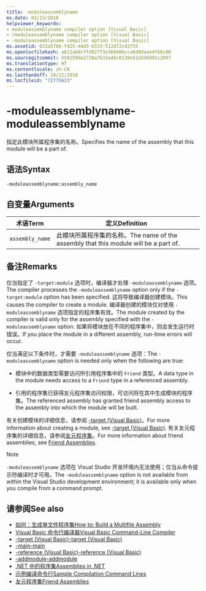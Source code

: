 ```yaml
---
title: -moduleassemblyname
ms.date: 03/13/2018
helpviewer_keywords:
- moduleassemblyname compiler option [Visual Basic]
- /moduleassemblyname compiler option [Visual Basic]
- -moduleassemblyname compiler option [Visual Basic]
ms.assetid: 013a57b6-f425-4dd3-b333-512d72c42f55
ms.openlocfilehash: a612a68cffd927f3e360406cca6d9daae4f66c86
ms.sourcegitcommit: 559259da2738a7b33a46c0130e51d336091c2097
ms.translationtype: HT
ms.contentlocale: zh-CN
ms.lasthandoff: 10/22/2019
ms.locfileid: "72775623"
---
```

# <a name="-moduleassemblyname"></a><span data-ttu-id="bf305-102">-moduleassemblyname</span><span class="sxs-lookup"><span data-stu-id="bf305-102">-moduleassemblyname</span></span>
<span data-ttu-id="bf305-103">指定此模块所属程序集的名称。</span><span class="sxs-lookup"><span data-stu-id="bf305-103">Specifies the name of the assembly that this module will be a part of.</span></span>  
  
## <a name="syntax"></a><span data-ttu-id="bf305-104">语法</span><span class="sxs-lookup"><span data-stu-id="bf305-104">Syntax</span></span>  
  
```console  
-moduleassemblyname:assembly_name  
```  
  
## <a name="arguments"></a><span data-ttu-id="bf305-105">自变量</span><span class="sxs-lookup"><span data-stu-id="bf305-105">Arguments</span></span>  
  
|<span data-ttu-id="bf305-106">术语</span><span class="sxs-lookup"><span data-stu-id="bf305-106">Term</span></span>|<span data-ttu-id="bf305-107">定义</span><span class="sxs-lookup"><span data-stu-id="bf305-107">Definition</span></span>|  
|---|---|  
|`assembly_name`|<span data-ttu-id="bf305-108">此模块所属程序集的名称。</span><span class="sxs-lookup"><span data-stu-id="bf305-108">The name of the assembly that this module will be a part of.</span></span>|  
  
## <a name="remarks"></a><span data-ttu-id="bf305-109">备注</span><span class="sxs-lookup"><span data-stu-id="bf305-109">Remarks</span></span>  
 <span data-ttu-id="bf305-110">仅当指定了 `-target:module` 选项时，编译器才处理 `-moduleassemblyname` 选项。</span><span class="sxs-lookup"><span data-stu-id="bf305-110">The compiler processes the `-moduleassemblyname` option only if the `-target:module` option has been specified.</span></span> <span data-ttu-id="bf305-111">这将导致编译器创建模块。</span><span class="sxs-lookup"><span data-stu-id="bf305-111">This causes the compiler to create a module.</span></span> <span data-ttu-id="bf305-112">编译器创建的模块仅对使用 `-moduleassemblyname` 选项指定的程序集有效。</span><span class="sxs-lookup"><span data-stu-id="bf305-112">The module created by the compiler is valid only for the assembly specified with the `-moduleassemblyname` option.</span></span> <span data-ttu-id="bf305-113">如果将模块放在不同的程序集中，则会发生运行时错误。</span><span class="sxs-lookup"><span data-stu-id="bf305-113">If you place the module in a different assembly, run-time errors will occur.</span></span>  
  
 <span data-ttu-id="bf305-114">仅当满足以下条件时，才需要 `-moduleassemblyname` 选项：</span><span class="sxs-lookup"><span data-stu-id="bf305-114">The `-moduleassemblyname` option is needed only when the following are true:</span></span>  
  
- <span data-ttu-id="bf305-115">模块中的数据类型需要访问所引用程序集中的 `Friend` 类型。</span><span class="sxs-lookup"><span data-stu-id="bf305-115">A data type in the module needs access to a `Friend` type in a referenced assembly.</span></span>  
  
- <span data-ttu-id="bf305-116">引用的程序集已获得友元程序集访问权限，可访问将在其中生成模块的程序集。</span><span class="sxs-lookup"><span data-stu-id="bf305-116">The referenced assembly has granted friend assembly access to the assembly into which the module will be built.</span></span>  
  
 <span data-ttu-id="bf305-117">有关创建模块的详细信息，请参阅 [-target (Visual Basic)](../../../visual-basic/reference/command-line-compiler/target.md)。</span><span class="sxs-lookup"><span data-stu-id="bf305-117">For more information about creating a module, see [-target (Visual Basic)](../../../visual-basic/reference/command-line-compiler/target.md).</span></span> <span data-ttu-id="bf305-118">有关友元程序集的详细信息，请参阅[友元程序集](../../../standard/assembly/friend.md)。</span><span class="sxs-lookup"><span data-stu-id="bf305-118">For more information about friend assemblies, see [Friend Assemblies](../../../standard/assembly/friend.md).</span></span>  
  
> [!NOTE]
> <span data-ttu-id="bf305-119">`-moduleassemblyname` 选项在 Visual Studio 开发环境内无法使用；仅当从命令提示符编译时才可用。</span><span class="sxs-lookup"><span data-stu-id="bf305-119">The `-moduleassemblyname` option is not available from within the Visual Studio development environment; it is available only when you compile from a command prompt.</span></span>  
  
## <a name="see-also"></a><span data-ttu-id="bf305-120">请参阅</span><span class="sxs-lookup"><span data-stu-id="bf305-120">See also</span></span>

- [<span data-ttu-id="bf305-121">如何：生成单文件程序集</span><span class="sxs-lookup"><span data-stu-id="bf305-121">How to: Build a Multifile Assembly</span></span>](../../../framework/app-domains/build-multifile-assembly.md)
- [<span data-ttu-id="bf305-122">Visual Basic 命令行编译器</span><span class="sxs-lookup"><span data-stu-id="bf305-122">Visual Basic Command-Line Compiler</span></span>](../../../visual-basic/reference/command-line-compiler/index.md)
- [<span data-ttu-id="bf305-123">-target (Visual Basic)</span><span class="sxs-lookup"><span data-stu-id="bf305-123">-target (Visual Basic)</span></span>](../../../visual-basic/reference/command-line-compiler/target.md)
- [<span data-ttu-id="bf305-124">-main</span><span class="sxs-lookup"><span data-stu-id="bf305-124">-main</span></span>](../../../visual-basic/reference/command-line-compiler/main.md)
- [<span data-ttu-id="bf305-125">-reference (Visual Basic)</span><span class="sxs-lookup"><span data-stu-id="bf305-125">-reference (Visual Basic)</span></span>](../../../visual-basic/reference/command-line-compiler/reference.md)
- [<span data-ttu-id="bf305-126">-addmodule</span><span class="sxs-lookup"><span data-stu-id="bf305-126">-addmodule</span></span>](../../../visual-basic/reference/command-line-compiler/addmodule.md)
- [<span data-ttu-id="bf305-127">.NET 中的程序集</span><span class="sxs-lookup"><span data-stu-id="bf305-127">Assemblies in .NET</span></span>](../../../standard/assembly/index.md)
- [<span data-ttu-id="bf305-128">示例编译命令行</span><span class="sxs-lookup"><span data-stu-id="bf305-128">Sample Compilation Command Lines</span></span>](../../../visual-basic/reference/command-line-compiler/sample-compilation-command-lines.md)
- [<span data-ttu-id="bf305-129">友元程序集</span><span class="sxs-lookup"><span data-stu-id="bf305-129">Friend Assemblies</span></span>](../../../standard/assembly/friend.md)
